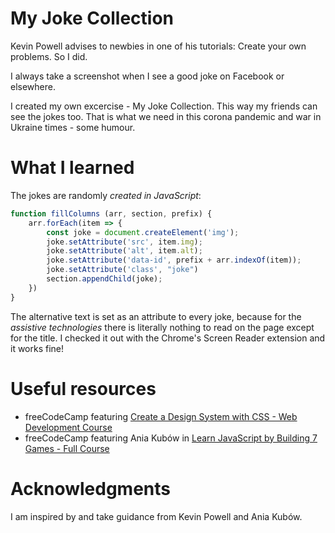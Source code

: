 # My Joke Collection

Kevin Powell advises to newbies in one of his tutorials: Create your own problems. So I did. 

I always take a screenshot when I see a good joke on Facebook or elsewhere. 

I created my own excercise - My Joke Collection. This way my friends can see the jokes too. That is what we need in this corona pandemic and war in Ukraine times - some humour.

# What I learned

The jokes are randomly *created in JavaScript*:
```js
function fillColumns (arr, section, prefix) {
    arr.forEach(item => {
        const joke = document.createElement('img');
        joke.setAttribute('src', item.img);
        joke.setAttribute('alt', item.alt);
        joke.setAttribute('data-id', prefix + arr.indexOf(item));
        joke.setAttribute('class', "joke")
        section.appendChild(joke);
    })
}
```
The alternative text is set as an attribute to every joke, because for the *assistive technologies* there is literally nothing to read on the page except for the title. I checked it out with the Chrome's Screen Reader extension and it works fine!

# Useful resources

- freeCodeCamp featuring  [Create a Design System with CSS - Web Development Course](https://youtu.be/lRaL-8qZ0mM)
- freeCodeCamp featuring Ania Kubów in [Learn JavaScript by Building 7 Games - Full Course](https://youtu.be/ec8vSKJuZTk)

# Acknowledgments

I am inspired by and take guidance from Kevin Powell and Ania Kubów. 